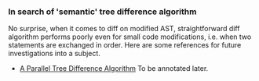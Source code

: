 <link rel="stylesheet" href="/css/markdown.css"></link>

### In search of 'semantic' tree difference algorithm

No surprise, when it comes to diff on modified AST, straightforward
diff algorithm performs poorly even for small code modifications,
i.e. when two statements are exchanged in order. Here are some
references for future investigations into a subject.


* [A Parallel Tree Difference Algorithm](http://citeseerx.ist.psu.edu/viewdoc/download?doi=10.1.1.89.7559&rep=rep1&type=pdf)
  To be annotated later.



